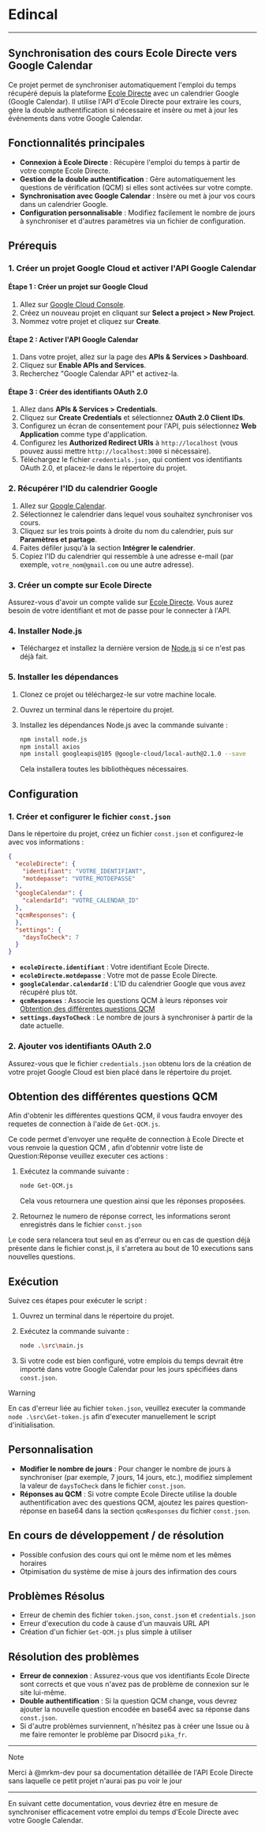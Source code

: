 # Edincal
---
## Synchronisation des cours Ecole Directe vers Google Calendar

Ce projet permet de synchroniser automatiquement l'emploi du temps récupéré depuis la plateforme [Ecole Directe](https://www.ecoledirecte.com) avec un calendrier Google (Google Calendar). Il utilise l'API d'Ecole Directe pour extraire les cours, gère la double authentification si nécessaire et insère ou met à jour les événements dans votre Google Calendar.

## Fonctionnalités principales

- **Connexion à Ecole Directe** : Récupère l'emploi du temps à partir de votre compte Ecole Directe.
- **Gestion de la double authentification** : Gère automatiquement les questions de vérification (QCM) si elles sont activées sur votre compte.
- **Synchronisation avec Google Calendar** : Insère ou met à jour vos cours dans un calendrier Google.
- **Configuration personnalisable** : Modifiez facilement le nombre de jours à synchroniser et d'autres paramètres via un fichier de configuration.

## Prérequis

### 1. Créer un projet Google Cloud et activer l'API Google Calendar

#### Étape 1 : Créer un projet sur Google Cloud
1. Allez sur [Google Cloud Console](https://console.cloud.google.com/).
2. Créez un nouveau projet en cliquant sur **Select a project > New Project**.
3. Nommez votre projet et cliquez sur **Create**.

#### Étape 2 : Activer l'API Google Calendar
1. Dans votre projet, allez sur la page des **APIs & Services > Dashboard**.
2. Cliquez sur **Enable APIs and Services**.
3. Recherchez "Google Calendar API" et activez-la.

#### Étape 3 : Créer des identifiants OAuth 2.0
1. Allez dans **APIs & Services > Credentials**.
2. Cliquez sur **Create Credentials** et sélectionnez **OAuth 2.0 Client IDs**.
3. Configurez un écran de consentement pour l'API, puis sélectionnez **Web Application** comme type d'application.
4. Configurez les **Authorized Redirect URIs** à `http://localhost` (vous pouvez aussi mettre `http://localhost:3000` si nécessaire).
5. Téléchargez le fichier `credentials.json`, qui contient vos identifiants OAuth 2.0, et placez-le dans le répertoire du projet.

### 2. Récupérer l'ID du calendrier Google

1. Allez sur [Google Calendar](https://calendar.google.com).
2. Sélectionnez le calendrier dans lequel vous souhaitez synchroniser vos cours.
3. Cliquez sur les trois points à droite du nom du calendrier, puis sur **Paramètres et partage**.
4. Faites défiler jusqu'à la section **Intégrer le calendrier**.
5. Copiez l'ID du calendrier qui ressemble à une adresse e-mail (par exemple, `votre_nom@gmail.com` ou une autre adresse).

### 3. Créer un compte sur Ecole Directe

Assurez-vous d'avoir un compte valide sur [Ecole Directe](https://www.ecoledirecte.com). Vous aurez besoin de votre identifiant et mot de passe pour le connecter à l'API.

### 4. Installer Node.js

- Téléchargez et installez la dernière version de [Node.js](https://nodejs.org) si ce n'est pas déjà fait.

### 5. Installer les dépendances

1. Clonez ce projet ou téléchargez-le sur votre machine locale.
2. Ouvrez un terminal dans le répertoire du projet.
3. Installez les dépendances Node.js avec la commande suivante :

   ```bash
   npm install node.js
   npm install axios
   npm install googleapis@105 @google-cloud/local-auth@2.1.0 --save
   ```

   Cela installera toutes les bibliothèques nécessaires.

## Configuration

### 1. Créer et configurer le fichier `const.json`

Dans le répertoire du projet, créez un fichier `const.json` et configurez-le avec vos informations :

```json
{
  "ecoleDirecte": {
    "identifiant": "VOTRE_IDENTIFIANT",
    "motdepasse": "VOTRE_MOTDEPASSE"
  },
  "googleCalendar": {
    "calendarId": "VOTRE_CALENDAR_ID"
  },
  "qcmResponses": {
  },
  "settings": {
    "daysToCheck": 7
  }
}
```

- **`ecoleDirecte.identifiant`** : Votre identifiant Ecole Directe.
- **`ecoleDirecte.motdepasse`** : Votre mot de passe Ecole Directe.
- **`googleCalendar.calendarId`** : L'ID du calendrier Google que vous avez récupéré plus tôt.
- **`qcmResponses`** : Associe les questions QCM à leurs réponses voir [Obtention des différentes questions QCM](#Obtention-des-différentes-questions-QCM)
- **`settings.daysToCheck`** : Le nombre de jours à synchroniser à partir de la date actuelle.

### 2. Ajouter vos identifiants OAuth 2.0

Assurez-vous que le fichier `credentials.json` obtenu lors de la création de votre projet Google Cloud est bien placé dans le répertoire du projet.

## Obtention des différentes questions QCM
Afin d'obtenir les différentes questions QCM, il vous faudra envoyer des requetes de connection à l'aide de `Get-QCM.js`.

Ce code permet d'envoyer une requête de connection à Ecole Directe et vous renvoie la question QCM , afin d'obtennir votre liste de Question:Réponse veuillez executer ces actions :
1. Exécutez la commande suivante :
   ```bash
   node Get-QCM.js
   ```
   Cela vous retournera une question ainsi que les réponses proposées.

2. Retournez le numero de réponse correct, les informations seront enregistrés dans le fichier `const.json`

Le code sera relancera tout seul en as d'erreur ou en cas de question déjà présente dans le fichier const.js, il s'arretera au bout de 10 executions sans nouvelles questions.

## Exécution

Suivez ces étapes pour exécuter le script :

1. Ouvrez un terminal dans le répertoire du projet.
2. Exécutez la commande suivante :

   ```bash
   node .\src\main.js
   ```

3. Si votre code est bien configuré, votre emplois du temps devrait être importé dans votre Google Calendar pour les jours spécifiées dans `const.json`.

> [!WARNING]
> En cas d'erreur liée au fichier `token.json`, veuillez executer la commande `node .\src\Get-token.js` afin d'executer manuellement le script d'initialisation.

## Personnalisation

- **Modifier le nombre de jours** : Pour changer le nombre de jours à synchroniser (par exemple, 7 jours, 14 jours, etc.), modifiez simplement la valeur de `daysToCheck` dans le fichier `const.json`.
- **Réponses au QCM** : Si votre compte Ecole Directe utilise la double authentification avec des questions QCM, ajoutez les paires question-réponse en base64 dans la section `qcmResponses` du fichier `const.json`.

## En cours de développement / de résolution
- Possible confusion des cours qui ont le même nom et les mêmes horaires
- Otpimisation du système de mise à jours des infirmation des cours

## Problèmes Résolus
- Erreur de chemin des fichier `token.json`, `const.json` et `credentials.json`
- Erreur d'execution du code à cause d'un mauvais URL API
- Création d'un fichier `Get-QCM.js` plus simple à utiliser

## Résolution des problèmes

- **Erreur de connexion** : Assurez-vous que vos identifiants Ecole Directe sont corrects et que vous n'avez pas de problème de connexion sur le site lui-même.
- **Double authentification** : Si la question QCM change, vous devrez ajouter la nouvelle question encodée en base64 avec sa réponse dans `const.json`.
- Si d'autre problèmes surviennent, n'hésitez pas à créer une Issue ou à me faire remonter le problème par Disocrd `pika_fr`.

---
> [!NOTE]
> Merci à @mrkm-dev pour sa documentation détaillée de l'API Ecole Directe sans laquelle ce petit projet n'aurai pas pu voir le jour
---

En suivant cette documentation, vous devriez être en mesure de synchroniser efficacement votre emploi du temps d'Ecole Directe avec votre Google Calendar.
